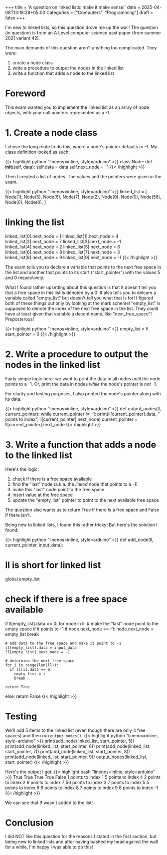 +++
title = 'A question on linked lists: make it make sense!'
date = 2025-04-08T13:18:28+05:00
Categories = ["Computers", "Programming"]
draft = false
+++

I'm new to linked lists, so this question drove me up the wall! The question (in question) is from an A Level computer science past paper (from summer 2021 variant 42).

The main demands of this question aren't anything too complicated. They were:
1. create a node class
2. write a procedure to output the nodes in the linked list
3. write a function that adds a node to the linked list

# Foreword
This exam wanted you to implement the linked list as an array of node objects, with your null pointers represented as a -1.

# 1. Create a node class
I chose the long route to do this, where a node's pointer defaults to -1. My class definition looked as such:

{{< highlight python "linenos=inline, style=arduino" >}}
class Node:
  def __init__(self, data):
    self.data = data
    self.next_node = -1
{{< /highlight >}}

Then I created a list of nodes. The values and the pointers were given in the exam.

{{< highlight python "linenos=inline, style=arduino" >}}
linked_list = [
    Node(1),
    Node(5),
    Node(6),
    Node(7),
    Node(2),
    Node(0),
    Node(0),
    Node(56),
    Node(0),
    Node(0),
]

# linking the list
linked_list[0].next_node = 1
linked_list[1].next_node = 4
linked_list[2].next_node = 7
linked_list[3].next_node = -1
linked_list[4].next_node = 2
linked_list[5].next_node = 6
linked_list[6].next_node = 8
linked_list[7].next_node = 3
linked_list[8].next_node = 9
linked_list[9].next_node = -1
{{< /highlight >}}

The exam tells you to declare a variable that points to the next free space in the list and another that points to its start ("start_pointer") with the values 5 and 0 respectively.

What I found rather upsetting about this question is that it doesn't tell you that a free space in this list is denoted by a 0! It also tells you to delcare a variable called "empty_list" but doesn't tell you what that is for! I figured both of these things out only by looking at the mark scheme! "empty_list" is supposed to denote the index of the next free space in the list. They could have at least given that variable a decent name, like "next_free_space"! Preposterous!

{{< highlight python "linenos=inline, style=arduino" >}}
empty_list = 5
start_pointer = 0
{{< /highlight >}}

# 2. Write a procedure to output the nodes in the linked list

Fairly simple logic here: we want to print the data in all nodes *until* the node points to a -1. Or, print the data in nodes *while* the node's pointer is *not* -1.

For clarity and testing purposes, I also printed the node's pointer along with its data.

{{< highlight python "linenos=inline, style=arduino" >}}
def output_nodes(ll, current_pointer):
    while current_pointer != -1:
        print(ll[current_pointer].data, " points to index", ll[current_pointer].next_node)
        current_pointer = ll[current_pointer].next_node
{{< /highlight >}}

# 3. Write a function that adds a node to the linked list

Here's the logic:
1. check if there is a free space available
2. find the "last" node (a.k.a. the *linked* node that points to a -1)
3. make this "last" node point to the free space
4. insert value at the free space
5. update the "empty_list" pointer to point to the next available free space

The question also wants us to return True if there is a free space and False if there isn't.

Being new to linked lists, I found this rather tricky! But here's the solution I found:

{{< highlight python "linenos=inline, style=arduino" >}}
def add_node(ll, current_pointer, input_data):
  # ll is short for linked list
  global empty_list

  # check if there is a free space available
  if ll[empty_list].data == 0:
    for node in ll:
      # make the "last" node point to the empty space if it points to -1 
      if node.next_node == -1:
        node.next_node = empty_list
        break
        
    # add data to the free space and make it point to -1
    ll[empty_list].data = input_data
    ll[empty_list].next_node = -1

    # determine the next free space
    for i in range(len(ll)):
      if ll[i].data == 0:
        empty_list = i
        break

    return True
  else:
    return False
{{< /highlight >}}

# Testing

We'll add 5 items to the linked list (even though there are only 4 free spaces) and then run `output_nodes()`.
{{< highlight python "linenos=inline, style=arduino" >}}
print(add_node(linked_list, start_pointer, 5))
print(add_node(linked_list, start_pointer, 6))
print(add_node(linked_list, start_pointer, 7))
print(add_node(linked_list, start_pointer, 8))
print(add_node(linked_list, start_pointer, 9))
output_nodes(linked_list, start_pointer)
{{< /highlight >}}

Here's the output I got:
{{< highlight bash "linenos=inline, style=arduino" >}}
True
True
True
True
False
1 points to index 1
5 points to index 4
2 points to index 2
6 points to index 7
56 points to index 3
7 points to index 5
5 points to index 6
6 points to index 8
7 points to index 9
8 points to index -1
{{< /highlight >}}

We can see that 9 wasn't added to the list!

# Conclusion

I did NOT like this question for the reasons I stated in the first section, but being new to linked lists and after having bashed my head against the wall for a while, I'm happy I was able to do this!

